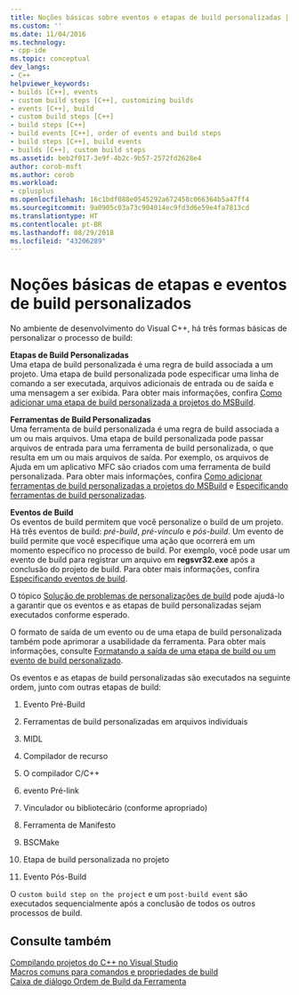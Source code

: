 ```yaml
---
title: Noções básicas sobre eventos e etapas de build personalizadas | Microsoft Docs
ms.custom: ''
ms.date: 11/04/2016
ms.technology:
- cpp-ide
ms.topic: conceptual
dev_langs:
- C++
helpviewer_keywords:
- builds [C++], events
- custom build steps [C++], customizing builds
- events [C++], build
- custom build steps [C++]
- build steps [C++]
- build events [C++], order of events and build steps
- build steps [C++], build events
- builds [C++], custom build steps
ms.assetid: beb2f017-3e9f-4b2c-9b57-2572fd2628e4
author: corob-msft
ms.author: corob
ms.workload:
- cplusplus
ms.openlocfilehash: 16c1bdf088e0545292a672458c066364b5a47ff4
ms.sourcegitcommit: 9a0905c03a73c904014ec9fd3d6e59e4fa7813cd
ms.translationtype: HT
ms.contentlocale: pt-BR
ms.lasthandoff: 08/29/2018
ms.locfileid: "43206289"
---
```

# <a name="understanding-custom-build-steps-and-build-events"></a>Noções básicas de etapas e eventos de build personalizados
No ambiente de desenvolvimento do Visual C++, há três formas básicas de personalizar o processo de build:  
  
 **Etapas de Build Personalizadas**  
 Uma etapa de build personalizada é uma regra de build associada a um projeto. Uma etapa de build personalizada pode especificar uma linha de comando a ser executada, arquivos adicionais de entrada ou de saída e uma mensagem a ser exibida. Para obter mais informações, confira [Como adicionar uma etapa de build personalizada a projetos do MSBuild](../build/how-to-add-a-custom-build-step-to-msbuild-projects.md).  
  
 **Ferramentas de Build Personalizadas**  
 Uma ferramenta de build personalizada é uma regra de build associada a um ou mais arquivos. Uma etapa de build personalizada pode passar arquivos de entrada para uma ferramenta de build personalizada, o que resulta em um ou mais arquivos de saída. Por exemplo, os arquivos de Ajuda em um aplicativo MFC são criados com uma ferramenta de build personalizada. Para obter mais informações, confira [Como adicionar ferramentas de build personalizadas a projetos do MSBuild](../build/how-to-add-custom-build-tools-to-msbuild-projects.md) e [Especificando ferramentas de build personalizadas](../ide/specifying-custom-build-tools.md).  
  
 **Eventos de Build**  
 Os eventos de build permitem que você personalize o build de um projeto. Há três eventos de build: *pré-build*, *pré-vínculo* e *pós-build*. Um evento de build permite que você especifique uma ação que ocorrerá em um momento específico no processo de build. Por exemplo, você pode usar um evento de build para registrar um arquivo em **regsvr32.exe** após a conclusão do projeto de build. Para obter mais informações, confira [Especificando eventos de build](../ide/specifying-build-events.md).  
  
 O tópico [Solução de problemas de personalizações de build](../ide/troubleshooting-build-customizations.md) pode ajudá-lo a garantir que os eventos e as etapas de build personalizadas sejam executados conforme esperado.  
  
 O formato de saída de um evento ou de uma etapa de build personalizada também pode aprimorar a usabilidade da ferramenta. Para obter mais informações, consulte [Formatando a saída de uma etapa de build ou um evento de build personalizado](../ide/formatting-the-output-of-a-custom-build-step-or-build-event.md).  
  
 Os eventos e as etapas de build personalizadas são executados na seguinte ordem, junto com outras etapas de build:  
  
1.  Evento Pré-Build  
  
2.  Ferramentas de build personalizadas em arquivos individuais  
  
3.  MIDL  
  
4.  Compilador de recurso  
  
5.  O compilador C/C++  
  
6.  evento Pré-link  
  
7.  Vinculador ou bibliotecário (conforme apropriado)  
  
8.  Ferramenta de Manifesto  
  
9. BSCMake  
  
10. Etapa de build personalizada no projeto  
  
11. Evento Pós-Build  
  
 O `custom build step on the project` e um `post-build event` são executados sequencialmente após a conclusão de todos os outros processos de build.  
  
## <a name="see-also"></a>Consulte também  
 [Compilando projetos do C++ no Visual Studio](../ide/building-cpp-projects-in-visual-studio.md)   
 [Macros comuns para comandos e propriedades de build](../ide/common-macros-for-build-commands-and-properties.md)   
 [Caixa de diálogo Ordem de Build da Ferramenta](https://msdn.microsoft.com/6204c5b1-7ce9-4948-9ff6-0268642ee14c)